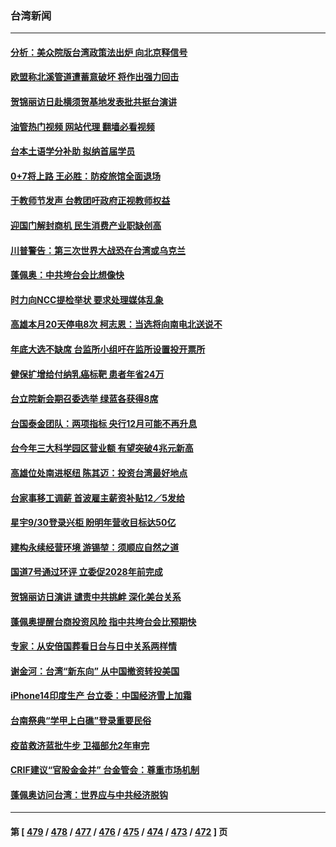 ### 台湾新闻
---
#### [分析：美众院版台湾政策法出炉 向北京释信号](../../pages/ncid1349361/n13834961.md?09291645) 
#### [欧盟称北溪管道遭蓄意破坏 将作出强力回击](../../pages/ncid1349361/n13834722.md?09291645) 
#### [贺锦丽访日赴横须贺基地发表批共挺台演讲](../../pages/ncid1349361/n13834622.md?09291645) 
#### [油管热门视频 网站代理 翻墙必看视频](http://209.222.30.114:81/youtube.html?09291645)
#### [台本土语学分补助 拟纳首届学员](../../pages/ncid1349361/n13834664.md?09291645) 
#### [0+7将上路 王必胜：防疫旅馆全面退场](../../pages/ncid1349361/n13834663.md?09291645) 
#### [于教师节发声 台教团吁政府正视教师权益](../../pages/ncid1349361/n13834666.md?09291645) 
#### [迎国门解封商机 民生消费产业职缺创高](../../pages/ncid1349361/n13834668.md?09291645) 
#### [川普警告：第三次世界大战恐在台湾或乌克兰](../../pages/ncid1349361/n13834624.md?09291645) 
#### [蓬佩奥：中共垮台会比想像快](../../pages/ncid1349361/n13834629.md?09291645) 
#### [时力向NCC提检举状 要求处理媒体乱象](../../pages/ncid1349361/n13834631.md?09291645) 
#### [高雄本月20天停电8次 柯志恩：当选将向南电北送说不](../../pages/ncid1349361/n13834567.md?09291645) 
#### [年底大选不缺席 台监所小组吁在监所设置投开票所](../../pages/ncid1349361/n13834566.md?09291645) 
#### [健保扩增给付纳乳癌标靶 患者年省24万](../../pages/ncid1349361/n13834571.md?09291645) 
#### [台立院新会期召委选举 绿蓝各获得8席](../../pages/ncid1349361/n13834569.md?09291645) 
#### [台国泰金团队：两项指标 央行12月可能不再升息](../../pages/ncid1349361/n13834550.md?09291645) 
#### [台今年三大科学园区营业额 有望突破4兆元新高](../../pages/ncid1349361/n13834526.md?09291645) 
#### [高雄位处南进枢纽 陈其迈：投资台湾最好地点](../../pages/ncid1349361/n13834493.md?09291645) 
#### [台家事移工调薪 首波雇主薪资补贴12／5发给](../../pages/ncid1349361/n13834518.md?09291645) 
#### [星宇9/30登录兴柜 盼明年营收目标达50亿](../../pages/ncid1349361/n13834519.md?09291645) 
#### [建构永续经营环境 游锡堃：须顺应自然之道](../../pages/ncid1349361/n13834479.md?09291645) 
#### [国道7号通过环评 立委促2028年前完成](../../pages/ncid1349361/n13834478.md?09291645) 
#### [贺锦丽访日演讲 谴责中共挑衅 深化美台关系](../../pages/ncid1349361/n13834465.md?09291645) 
#### [蓬佩奥提醒台商投资风险 指中共垮台会比预期快](../../pages/ncid1349361/n13834260.md?09291645) 
#### [专家：从安倍国葬看日台与日中关系两样情](../../pages/ncid1349361/n13834121.md?09291645) 
#### [谢金河：台湾“新东向” 从中国撤资转投美国](../../pages/ncid1349361/n13833689.md?09291645) 
#### [iPhone14印度生产 台立委：中国经济雪上加霜](../../pages/ncid1349361/n13833738.md?09291645) 
#### [台南祭典“学甲上白礁”登录重要民俗](../../pages/ncid1349361/n13833856.md?09291645) 
#### [疫苗救济蓝批牛步 卫福部允2年审完](../../pages/ncid1349361/n13833860.md?09291645) 
#### [CRIF建议“官股金金并” 台金管会：尊重市场机制](../../pages/ncid1349361/n13833838.md?09291645) 
#### [蓬佩奥访问台湾：世界应与中共经济脱钩](../../pages/ncid1349361/n13833655.md?09291645) 

---
#### 第 [ [479](./479.md?09291645) / [478](./478.md?09291645) / [477](./477.md?09291645) / [476](./476.md?09291645) / [475](./475.md?09291645) / [474](./474.md?09291645) / [473](./473.md?09291645) / [472](./472.md?09291645) ] 页
